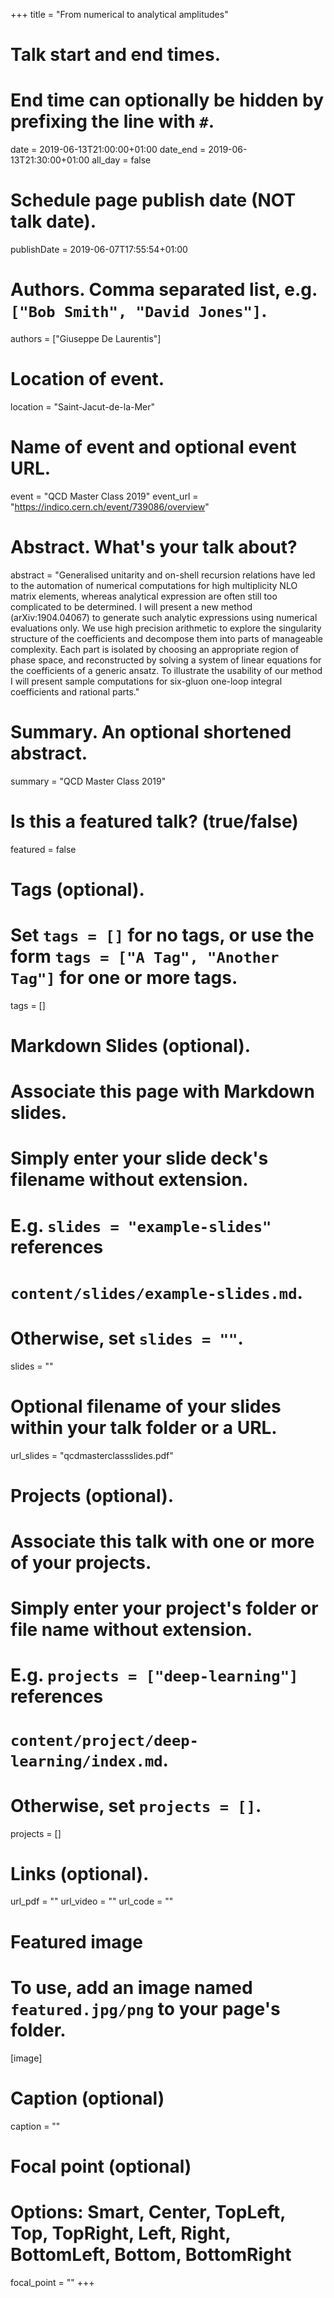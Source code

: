 +++
title = "From numerical to analytical amplitudes"

# Talk start and end times.
#   End time can optionally be hidden by prefixing the line with `#`.
date = 2019-06-13T21:00:00+01:00
date_end = 2019-06-13T21:30:00+01:00
all_day = false

# Schedule page publish date (NOT talk date).
publishDate = 2019-06-07T17:55:54+01:00

# Authors. Comma separated list, e.g. `["Bob Smith", "David Jones"]`.
authors = ["Giuseppe De Laurentis"]

# Location of event.
location = "Saint-Jacut-de-la-Mer"

# Name of event and optional event URL.
event = "QCD Master Class 2019"
event_url = "https://indico.cern.ch/event/739086/overview"

# Abstract. What's your talk about?
abstract = "Generalised unitarity and on-shell recursion relations have led to the automation of numerical computations for high multiplicity NLO matrix elements, whereas analytical expression are often still too complicated to be determined. I will present a new method (arXiv:1904.04067) to generate such analytic expressions using numerical evaluations only. We use high precision arithmetic to explore the singularity structure of the coefficients and decompose them into parts of manageable complexity. Each part is isolated by choosing an appropriate region of phase space, and reconstructed by solving a system of linear equations for the coefficients of a generic ansatz. To illustrate the usability of our method I will present sample computations for six-gluon one-loop integral coefficients and rational parts."

# Summary. An optional shortened abstract.
summary = "QCD Master Class 2019"

# Is this a featured talk? (true/false)
featured = false

# Tags (optional).
#   Set `tags = []` for no tags, or use the form `tags = ["A Tag", "Another Tag"]` for one or more tags.
tags = []

# Markdown Slides (optional).
#   Associate this page with Markdown slides.
#   Simply enter your slide deck's filename without extension.
#   E.g. `slides = "example-slides"` references 
#   `content/slides/example-slides.md`.
#   Otherwise, set `slides = ""`.
slides = ""

# Optional filename of your slides within your talk folder or a URL.
url_slides = "qcdmasterclassslides.pdf"

# Projects (optional).
#   Associate this talk with one or more of your projects.
#   Simply enter your project's folder or file name without extension.
#   E.g. `projects = ["deep-learning"]` references 
#   `content/project/deep-learning/index.md`.
#   Otherwise, set `projects = []`.
projects = []

# Links (optional).
url_pdf = ""
url_video = ""
url_code = ""

# Featured image
# To use, add an image named `featured.jpg/png` to your page's folder. 
[image]
  # Caption (optional)
  caption = ""

  # Focal point (optional)
  # Options: Smart, Center, TopLeft, Top, TopRight, Left, Right, BottomLeft, Bottom, BottomRight
  focal_point = ""
+++

